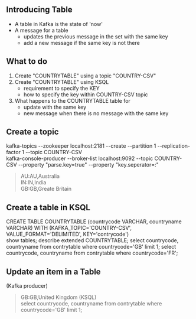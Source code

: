 ## Introducing Table
- A table in Kafka is the state of 'now'
- A message for a table
    - updates the previous message in the set with the same key
    - add a new message if the same key is not there

## What to do
1. Create "COUNTRYTABLE" using a topic "COUNTRY-CSV"
2. Create "COUNTRYTABLE" using KSQL
    - requirement to specify the KEY
    - how to specify the key within COUNTRY-CSV topic
3. What happens to the COUNTRYTABLE table for
    - update with the same key
    - new message when there is no message with the same key

## Create a topic
kafka-topics --zookeeper localhost:2181 --create --partition 1 --replication-factor 1 --topic COUNTRY-CSV  
kafka-console-producer --broker-list localhost:9092 --topic COUNTRY-CSV --property "parse.key=true" --property "key.seperator=:"  
>AU:AU,Australia  
>IN:IN,India  
>GB:GB,Greate Britain  

## Create a table in KSQL
CREATE TABLE COUNTRYTABLE (countrycode VARCHAR, countryname VARCHAR) WITH (KAFKA_TOPIC='COUNTRY-CSV', VALUE_FORMAT='DELIMITED', KEY='contrycode')  
show  tables;
describe extended COUNTRYTABLE;
select countrycode, countryname from contrytable where countrycode='GB' limit 1;
select countrycode, countryname from contrytable where countrycode='FR';

## Update an item in a Table
(Kafka producer)  
>GB:GB,United Kingdom
(KSQL)  
select countrycode, countryname from contrytable where countrycode='GB' limit 1;